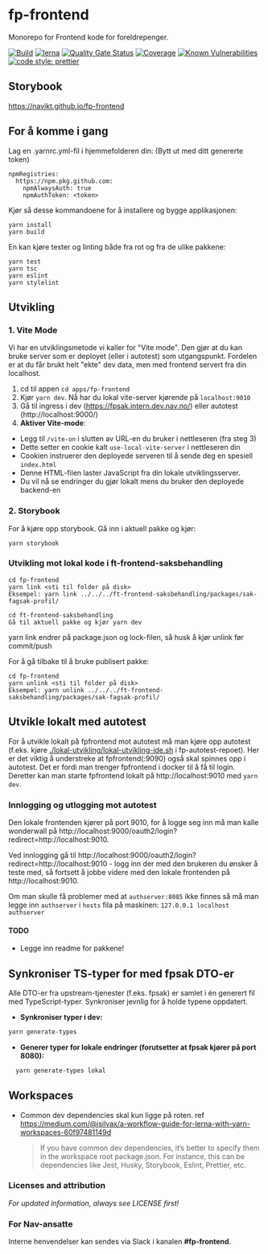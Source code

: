 # fp-frontend

Monorepo for Frontend kode for foreldrepenger.

[![Build](https://github.com/navikt/fp-frontend/workflows/Build,%20push%20and%20deploy%20Fpsak-frontend/badge.svg)](https://github.com/navikt/fp-frontend/workflows/Build,%20push%20and%20deploy%20Fpsak-frontend/badge.svg)
[![lerna](https://img.shields.io/badge/maintained%20with-lerna-cc00ff.svg)](https://lernajs.io/)
[![Quality Gate Status](https://sonarcloud.io/api/project_badges/measure?project=navikt_fp-frontend&metric=alert_status)](https://sonarcloud.io/dashboard?id=navikt_fp-frontend)
[![Coverage](https://sonarcloud.io/api/project_badges/measure?project=navikt_fp-frontend&metric=coverage)](https://sonarcloud.io/dashboard?id=navikt_fp-frontend)
[![Known Vulnerabilities](https://snyk.io/test/github/navikt/fp-frontend/badge.svg)](https://snyk.io/test/github/navikt/fp-frontend)
[![code style: prettier](https://img.shields.io/badge/code_style-prettier-ff69b4.svg?style=flat-square)](https://github.com/prettier/prettier)

## Storybook

https://navikt.github.io/fp-frontend

## For å komme i gang

Lag en .yarnrc.yml-fil i hjemmefolderen din: (Bytt ut <token> med ditt genererte token)

```
npmRegistries:
  https://npm.pkg.github.com:
    npmAlwaysAuth: true
    npmAuthToken: <token>
```

Kjør så desse kommandoene for å installere og bygge applikasjonen:

```
yarn install
yarn build
```

En kan kjøre tester og linting både fra rot og fra de ulike pakkene:

```
yarn test
yarn tsc
yarn eslint
yarn stylelint
```

## Utvikling

### 1. Vite Mode

Vi har en utviklingsmetode vi kaller for "Vite mode".
Den gjør at du kan bruke server som er deployet (eller i autotest) som utgangspunkt.
Fordelen er at du får brukt helt "ekte" dev data, men med frontend servert fra din localhost.

1. cd til appen `cd apps/fp-frontend`
2. Kjør `yarn dev`. Nå har du lokal vite-server kjørende på `localhost:9010`
3. Gå til ingress i dev (https://fpsak.intern.dev.nav.no/) eller autotest (http://localhost:9000/)
4. **Aktiver Vite-mode**:

- Legg til `/vite-on` i slutten av URL-en du bruker i nettleseren (fra steg 3)
- Dette setter en cookie kalt `use-local-vite-server` i nettleseren din
- Cookien instruerer den deployede serveren til å sende deg en spesiell `index.html`
- Denne HTML-filen laster JavaScript fra din lokale utviklingsserver.
- Du vil nå se endringer du gjør lokalt mens du bruker den deployede backend-en

### 2. Storybook

For å kjøre opp storybook. Gå inn i aktuell pakke og kjør:

```
yarn storybook
```

### Utvikling mot lokal kode i ft-frontend-saksbehandling

```
cd fp-frontend
yarn link <sti til folder på disk>
Eksempel: yarn link ../../../ft-frontend-saksbehandling/packages/sak-fagsak-profil/

cd ft-frontend-saksbehandling
Gå til aktuell pakke og kjør yarn dev
```

yarn link endrer på package.json og lock-filen, så husk å kjør unlink før commit/push

For å gå tilbake til å bruke publisert pakke:

```
cd fp-frontend
yarn unlink <sti til folder på disk>
Eksempel: yarn unlink ../../../ft-frontend-saksbehandling/packages/sak-fagsak-profil/
```

## Utvikle lokalt med autotest

For å utvikle lokalt på fpfrontend mot autotest må man kjøre opp autotest (f.eks.
kjøre [./lokal-utvikling/lokal-utvikling-ide.sh](https://github.com/navikt/fp-autotest/blob/master/lokal-utvikling/lokal-utvikling-ide.sh)
i fp-autotest-repoet). Her er det viktig å understreke at fpfrontend(:9090) også skal spinnes opp i autotest.
Det er fordi man trenger fpfrontend i docker til å få til login. Deretter kan man starte fpfrontend lokalt
på http://localhost:9010 med `yarn dev`.

### Innlogging og utlogging mot autotest

Den lokale frontenden kjører på port 9010, for å logge seg inn må man kalle wonderwall
på http://localhost:9000/oauth2/login?redirect=http://localhost:9010.

Ved innlogging gå til http://localhost:9000/oauth2/login?redirect=http://localhost:9010 - logg inn der med den brukeren
du ønsker å teste med, så fortsett å jobbe videre med den lokale frontenden på http://localhost:9010.

Om man skulle få problemer med at `authserver:8085` ikke finnes så må man legge inn `authserver` i `hosts` fila på
maskinen:
`127.0.0.1 localhost authserver`

#### TODO

- Legge inn readme for pakkene!

## Synkroniser TS-typer for med fpsak DTO-er

Alle DTO-er fra upstream-tjenester (f.eks. fpsak) er samlet i én generert fil med TypeScript-typer.
Synkroniser jevnlig for å holde typene oppdatert.

- **Synkroniser typer i dev:**
```bash
yarn generate-types
```

- **Generer typer for lokale endringer (forutsetter at fpsak kjører på port 8080):**

```bash
  yarn generate-types lokal
```



## Workspaces

- Common dev dependencies skal kun ligge på roten. ref
  https://medium.com/@jsilvax/a-workflow-guide-for-lerna-with-yarn-workspaces-60f97481149d
  > If you have common dev dependencies, it’s better to specify them in the workspace root package.json.
  > For instance, this can be dependencies like Jest, Husky, Storybook, Eslint, Prettier, etc.

### Licenses and attribution

_For updated information, always see LICENSE first!_

### For Nav-ansatte

Interne henvendelser kan sendes via Slack i kanalen **#fp-frontend**.
